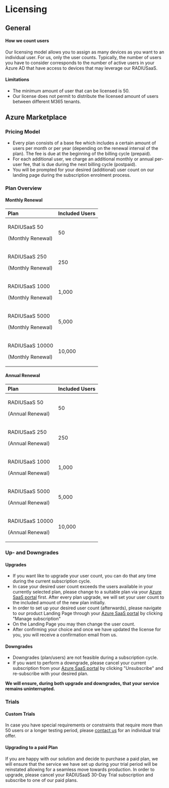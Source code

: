# Licensing

## General

#### How we count users

Our licensing model allows you to assign as many devices as you want to an individual user. For us, only the user counts. Typically, the number of users you have to consider corresponds to the number of active users in your Azure AD that have access to devices that may leverage our RADIUSaaS.

#### Limitations

* The minimum amount of user that can be licensed is 50.
* Our license does not permit to distribute the licensed amount of users between different M365 tenants.

## Azure Marketplace

### Pricing Model

* Every plan consists of a base fee which includes a certain amount of users per month or per year \(depending on the renewal interval of the plan\). The fee is due at the beginning of the billing cycle \(prepaid\).
* For each additional user, we charge an additional monthly or annual per-user fee, that is due during the next billing cycle \(postpaid\).
* You will be prompted for your desired \(additional\) user count on our landing page during the subscription enrolment process.

### Plan Overview

#### Monthly Renewal

<table>
  <thead>
    <tr>
      <th style="text-align:left">Plan</th>
      <th style="text-align:left">Included Users</th>
    </tr>
  </thead>
  <tbody>
    <tr>
      <td style="text-align:left">
        <p>RADIUSaaS 50</p>
        <p>(Monthly Renewal)</p>
      </td>
      <td style="text-align:left">50</td>
    </tr>
    <tr>
      <td style="text-align:left">
        <p>RADIUSaaS 250</p>
        <p>(Monthly Renewal)</p>
      </td>
      <td style="text-align:left">250</td>
    </tr>
    <tr>
      <td style="text-align:left">
        <p>RADIUSaaS 1000</p>
        <p>(Monthly Renewal)</p>
      </td>
      <td style="text-align:left">1,000</td>
    </tr>
    <tr>
      <td style="text-align:left">
        <p>RADIUSaaS 5000</p>
        <p>(Monthly Renewal)</p>
      </td>
      <td style="text-align:left">5,000</td>
    </tr>
    <tr>
      <td style="text-align:left">
        <p>RADIUSaaS 10000</p>
        <p>(Monthly Renewal)</p>
      </td>
      <td style="text-align:left">10,000</td>
    </tr>
  </tbody>
</table>

#### Annual Renewal

<table>
  <thead>
    <tr>
      <th style="text-align:left">Plan</th>
      <th style="text-align:left">Included Users</th>
    </tr>
  </thead>
  <tbody>
    <tr>
      <td style="text-align:left">
        <p>RADIUSaaS 50</p>
        <p>(Annual Renewal)</p>
      </td>
      <td style="text-align:left">50</td>
    </tr>
    <tr>
      <td style="text-align:left">
        <p>RADIUSaaS 250</p>
        <p>(Annual Renewal)</p>
      </td>
      <td style="text-align:left">250</td>
    </tr>
    <tr>
      <td style="text-align:left">
        <p>RADIUSaaS 1000</p>
        <p>(Annual Renewal)</p>
      </td>
      <td style="text-align:left">1,000</td>
    </tr>
    <tr>
      <td style="text-align:left">
        <p>RADIUSaaS 5000</p>
        <p>(Annual Renewal)</p>
      </td>
      <td style="text-align:left">5,000</td>
    </tr>
    <tr>
      <td style="text-align:left">
        <p>RADIUSaaS 10000</p>
        <p>(Annual Renewal)</p>
      </td>
      <td style="text-align:left">10,000</td>
    </tr>
  </tbody>
</table>

### Up- and Downgrades

#### Upgrades

* If you want like to upgrade your user count, you can do that any time during the current subscription cycle.
* In case your desired user count exceeds the users available in your currently selected plan, please change to a suitable plan via your [Azure SaaS portal](https://portal.azure.com/#blade/HubsExtension/BrowseResourceBlade/resourceType/Microsoft.SaaS%2Fresources) first. After every plan upgrade, we will set your user count to the included amount of the new plan initially.
* In order to set up your desired user count \(afterwards\), please navigate to our product Landing Page through your [Azure SaaS portal](https://portal.azure.com/#blade/HubsExtension/BrowseResourceBlade/resourceType/Microsoft.SaaS%2Fresources) by clicking "Manage subscription"
* On the Landing Page you may then change the user count. 
* After confirming your choice and once we have updated the license for you, you will receive a confirmation email from us.

#### Downgrades

* Downgrades \(plan/users\) are not feasible during a subscription cycle.
* If you want to perform a downgrade, please cancel your current subscription from your [Azure SaaS portal](https://portal.azure.com/#blade/HubsExtension/BrowseResourceBlade/resourceType/Microsoft.SaaS%2Fresources) by clicking "Unsubscribe" and re-subscribe with your desired plan.

**We will ensure, during both upgrade and downgrades, that your service remains uninterrupted.**

### **Trials**

#### **Custom Trials**

In case you have special requirements or constraints that require more than 50 users or a longer testing period, please [contact us](https://glueckkanja.zendesk.com/hc/en-us/categories/360001671880-SCEPman) for an individual trial offer.

#### Upgrading to a paid Plan

If you are happy with our solution and decide to purchase a paid plan, we will ensure that the service we have set up during your trial period will be reinstated allowing for a seamless move towards production. In order to upgrade, please cancel your RADIUSaaS 30-Day Trial subscription and subscribe to one of our paid plans.

